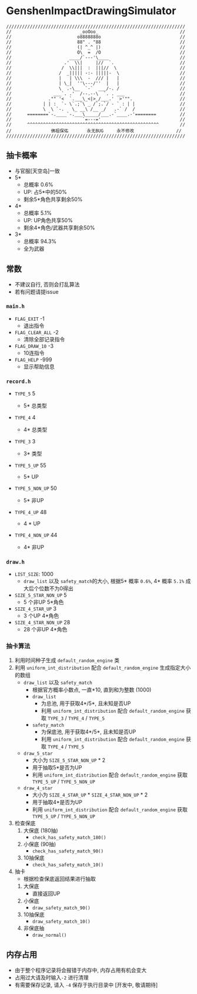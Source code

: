 # GenshenImpactDrawingSimulator

```
////////////////////////////////////////////////////////////////////
//                          _ooOoo_                               //
//                         o8888888o                              //
//                         88" . "88                              //
//                         (| ^_^ |)                              //
//                         O\  =  /O                              //
//                      ____/`---'\____                           //
//                    .'  \\|     |//  `.                         //
//                   /  \\|||  :  |||//  \                        //
//                  /  _||||| -:- |||||-  \                       //
//                  |   | \\\  -  /// |   |                       //
//                  | \_|  ''\---/''  |   |                       //
//                  \  .-\__  `-`  ___/-. /                       //
//                ___`. .'  /--.--\  `. . ___                     //
//              ."" '<  `.___\_<|>_/___.'  >'"".                  //
//            | | :  `- \`.;`\ _ /`;.`/ - ` : | |                 //
//            \  \ `-.   \_ __\ /__ _/   .-` /  /                 //
//      ========`-.____`-.___\_____/___.-`____.-'========         //
//                           `=---='                              //
//      ^^^^^^^^^^^^^^^^^^^^^^^^^^^^^^^^^^^^^^^^^^^^^^^^^^        //
//               佛祖保佑       永无BUG     永不修改                //
////////////////////////////////////////////////////////////////////
```

## 抽卡概率
- 与官服[天空岛]一致
- 5*
    - 总概率 0.6%
    - UP: 占5*中的50%
    - 剩余5*角色共享剩余50%
- 4*
    - 总概率 5.1%
    - UP: UP角色共享50%
    - 剩余4*角色/武器共享剩余50%
- 3*
    - 总概率 94.3%
    - 全为武器

## 常数
- 不建议自行, 否则会打乱算法
- 若有问题请提issue

### `main.h`
- `FLAG_EXIT` -1
   - 退出指令
- `FLAG_CLEAR_ALL` -2
   - 清除全部记录指令
- `FLAG_DRAW_10` -3
   - 10连指令
- `FLAG_HELP` -999
   - 显示帮助信息

### `record.h`
- `TYPE_5` 5
   - 5* 总类型
- `TYPE_4` 4
   - 4* 总类型
- `TYPE_3` 3
   - 3* 类型
    
- `TYPE_5_UP` 55
   - 5* UP
- `TYPE_5_NON_UP` 50
   - 5* 非UP
- `TYPE_4_UP` 48
   - 4 * UP
- `TYPE_4_NON_UP` 44
   - 4* 非UP
    
### `draw.h`
- `LIST_SIZE`: 1000
   - `draw_list` 以及 `safety_match`的大小, 根据5* 概率 `0.6%`, 4* 概率 `5.1%` 成大后个位数不为0得出
- `SIZE_5_STAR_NON_UP` 5
   - 5 个非UP 5*角色
- `SIZE_4_STAR_UP` 3
   - 3 个UP 4*角色
- `SIZE_4_STAR_NON_UP` 28
   - 28 个非UP 4*角色

### 抽卡算法
1. 利用时间种子生成 `default_random_engine` 类
2. 利用 `uniform_int_distribution` 配合 `default_random_engine` 生成指定大小的数组
    - `draw_list` 以及 `safety_match`
        - 根据官方概率小数点, 一直*10, 直到和为整数 (1000)
        - `draw_list`
            - 为总池, 用于获取4*/5*, 且未知是否UP
            - 利用 `uniform_int_distribution` 配合 `default_random_engine` 获取 `TYPE_3` / `TYPE_4` / `TYPE_5`
        - `safety_match`
            - 为保底池, 用于获取4*/5*, 且未知是否UP
            - 利用 `uniform_int_distribution` 配合 `default_random_engine` 获取 `TYPE_4` / `TYPE_5`
    - `draw_5_star`
        - 大小为 `SIZE_5_STAR_NON_UP` * 2
        - 用于抽取5*是否为UP
        - 利用 `uniform_int_distribution` 配合 `default_random_engine` 获取 `TYPE_5_UP` / `TYPE_5_NON_UP`
    - `draw_4_star`
        - 大小为 `SIZE_4_STAR_UP` * `SIZE_4_STAR_NON_UP` * 2
        - 用于抽取4*是否为UP
        - 利用 `uniform_int_distribution` 配合 `default_random_engine` 获取 `TYPE_5_UP` / `TYPE_5_NON_UP`
3. 检查保底
    1. 大保底 (180抽)
        - `check_has_safety_match_180()`
    2. 小保底 (90抽)
        - `check_has_safety_match_90()`
    3. 10抽保底
        - `check_has_safety_match_10()`
4. 抽卡
    - 根据检查保底返回结果进行抽取
    1. 大保底
        - 直接返回UP
    2. 小保底
        - `draw_safety_match_90()`
    3. 10抽保底
        - `draw_safety_match_10()`
    4. 非保底抽
        - `draw_normal()`

## 内存占用
- 由于整个程序记录将会报错于内存中, 内存占用有机会变大
- 占用过大请及时输入`-2` 进行清理
- 有需要保存记录, 请入 `-4` 保存于执行目录中 [开发中, 敬请期待]